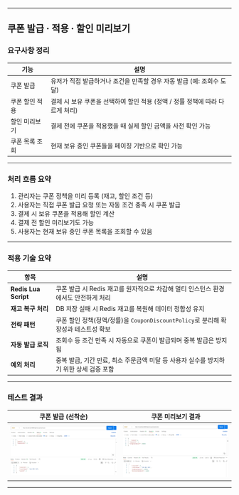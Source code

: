 
---

##  쿠폰 발급 · 적용 · 할인 미리보기

###  요구사항 정리

| 기능       | 설명                                             |
| -------- | ---------------------------------------------- |
| 쿠폰 발급    | 유저가 직접 발급하거나 조건을 만족할 경우 자동 발급 (예: 조회수 도달)      |
| 쿠폰 할인 적용 | 결제 시 보유 쿠폰을 선택하여 할인 적용 (정액 / 정률 정책에 따라 다르게 처리) |
| 할인 미리보기  | 결제 전에 쿠폰을 적용했을 때 실제 할인 금액을 사전 확인 가능            |
| 쿠폰 목록 조회 | 현재 보유 중인 쿠폰들을 페이징 기반으로 확인 가능                   |

---

###  처리 흐름 요약

1. 관리자는 쿠폰 정책을 미리 등록 (재고, 할인 조건 등)
2. 사용자는 직접 쿠폰 발급 요청 또는 자동 조건 충족 시 쿠폰 발급
3. 결제 시 보유 쿠폰을 적용해 할인 계산
4. 결제 전 할인 미리보기도 가능
5. 사용자는 현재 보유 중인 쿠폰 목록을 조회할 수 있음

---

###  적용 기술 요약

| 항목                   | 설명                                                        |
| -------------------- | --------------------------------------------------------- |
| **Redis Lua Script** | 쿠폰 발급 시 Redis 재고를 원자적으로 차감해 멀티 인스턴스 환경에서도 안전하게 처리         |
| **재고 복구 처리**         | DB 저장 실패 시 Redis 재고를 복원해 데이터 정합성 유지                       |
| **전략 패턴**            | 쿠폰 할인 정책(정액/정률)을 `CouponDiscountPolicy`로 분리해 확장성과 테스트성 확보 |
| **자동 발급 로직**         | 조회수 등 조건 만족 시 자동으로 쿠폰이 발급되며 중복 발급은 방지됨                    |
| **예외 처리**            | 중복 발급, 기간 만료, 최소 주문금액 미달 등 사용자 실수를 방지하기 위한 상세 검증 포함       |

---

###  테스트 결과

| 쿠폰 발급 (선착순)                                                 | 쿠폰 미리보기 결과                                                    |
| ----------------------------------------------------------- | ------------------------------------------------------------- |
| <img src="../images/coupon-issue-example.png" width="340"/> | <img src="../images/coupon-preview-example.png" width="340"/> |

---

